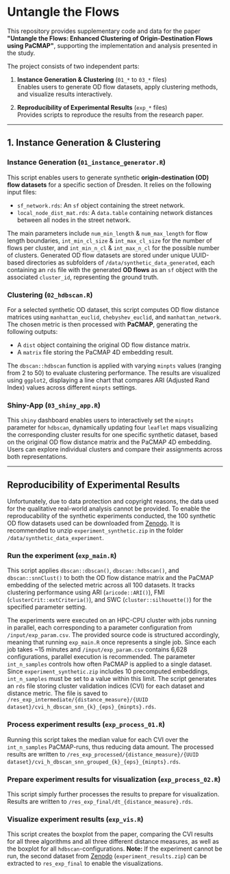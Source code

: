 # Untangle the Flows
This repository provides supplementary code and data for the paper **"Untangle the Flows: Enhanced Clustering of Origin-Destination Flows using PaCMAP"**, 
supporting the implementation and analysis presented in the study.  

The project consists of two independent parts:

1. **Instance Generation & Clustering** (`01_*` to `03_*` files)  
   Enables users to generate OD flow datasets, apply clustering methods, and visualize results interactively.

2. **Reproducibility of Experimental Results** (`exp_*` files)  
   Provides scripts to reproduce the results from the research paper.


---

## 1. Instance Generation & Clustering

### Instance Generation (`01_instance_generator.R`)
This script enables users to generate synthetic **origin-destination (OD) flow datasets** for a specific section of Dresden. It relies on the following input files:

- `sf_network.rds`: An `sf` object containing the street network.
- `local_node_dist_mat.rds`: A  `data.table` containing network distances between all nodes in the street network.

The main parameters include `num_min_length` & `num_max_length` for flow length boundaries, `int_min_cl_size` & `int_max_cl_size` for the number of flows per cluster, and `int_min_n_cl` & `int_max_n_cl` for the possible number of clusters. Generated OD flow datasets are stored under unique UUID-based directories as subfolders of `/data/synthetic_data_generated`, each containing an `rds` file with the generated **OD flows** as an `sf` object with the associated `cluster_id`, representing the ground truth.


### Clustering (`02_hdbscan.R`)
For a selected synthetic OD dataset, this script computes OD flow distance matrices using `manhattan_euclid`, `chebyshev_euclid`, and `manhattan_network`. The chosen metric is then processed with **PaCMAP**, generating the following outputs:


- A `dist` object containing the original OD flow distance matrix.
- A `matrix` file storing the PaCMAP 4D embedding result.

The `dbscan::hdbscan` function is applied with varying `minpts` values (ranging from 2 to 50) to evaluate clustering performance. The results are visualized using `ggplot2`, displaying a line chart that compares ARI (Adjusted Rand Index) values across different `minpts` settings.

### Shiny-App (`03_shiny_app.R`)
This `shiny` dashboard enables users to interactively set the `minpts` parameter for `hdbscan`, dynamically updating four `leaflet` maps visualizing the corresponding cluster results for one specific synthetic dataset, based on the original OD flow distance matrix and the PaCMAP 4D embedding. Users can explore individual clusters and compare their assignments across both representations.

---

## Reproducibility of Experimental Results
Unfortunately, due to data protection and copyright reasons, the data used for the qualitative real-world analysis cannot be provided. To enable the reproducability of the synthetic experiments conducted, the 100 synthetic OD flow datasets used can be downloaded from [Zenodo](https://zenodo.org/records/15025399?preview=1&token=eyJhbGciOiJIUzUxMiJ9.eyJpZCI6IjIwYzY5NzgwLTRlN2EtNGI3Yy04OGJkLWU2NzNmMTdlMWEyYiIsImRhdGEiOnt9LCJyYW5kb20iOiIzMDY0NGZhN2ViNzkwZmExMDE1NzQxZDA0NmRmN2E2MiJ9.FZxejH2itkRpWa-T4MRH62ZDfkAu8QtiQksBd0pzQ7rlRiXnLTkzo3kZbblljaiGSUUBA7leOD-utgRJ_PrUXw). It is recommended to unzip `experiment_synthetic.zip` in the folder `/data/synthetic_data_experiment`.


### Run the experiment (`exp_main.R`)
This script applies `dbscan::dbscan()`, `dbscan::hdbscan()`, and `dbscan::snnClust()` to both the OD flow distance matrix and the PaCMAP embedding of the selected metric across all 100 datasets. It tracks clustering performance using ARI (`aricode::ARI()`), FMI (`clusterCrit::extCriteria()`), and SWC (`cluster::silhouette()`) for the specified parameter setting.

The experiments were executed on an HPC-CPU cluster with jobs running in parallel, each corresponding to a parameter configuration from `/input/exp_param.csv`. The provided source code is structured accordingly, meaning that running `exp_main.R` once represents a single job. Since each job takes ~15 minutes and `/input/exp_param.csv` contains 6,628 configurations, parallel execution is recommended. The parameter `int_n_samples` controls how often PaCMAP is applied to a single dataset. Since `experiment_synthetic.zip` includes 10 precomputed embeddings, `int_n_samples` must be set to a value within this limit. The script generates an `rds` file storing cluster validation indices (CVI) for each dataset and distance metric. The file is saved to `/res_exp_intermediate/{distance_measure}/{UUID dataset}/cvi_h_dbscan_snn_{k}_{eps}_{minpts}.rds`.


### Process experiment results (`exp_process_01.R`)
Running this script takes the median value for each CVI over the `int_n_samples` PaCMAP-runs, thus reducing data amount. The processed results are written to `/res_exp_processed/{distance_measure}/{UUID dataset}/cvi_h_dbscan_snn_grouped_{k}_{eps}_{minpts}.rds`.

### Prepare experiment results for visualization (`exp_process_02.R`)
This script simply further processes the results to prepare for visualization. Results are written to `/res_exp_final/dt_{distance_measure}.rds`.

### Visualize experiment results (`exp_vis.R`)
This script creates the boxplot from the paper, comparing the CVI results for all three algorithms and all three different distance measures, as well as the boxplot for all `hdbscan`-configurations. **Note:** If the experiment cannot be run, the second dataset from [Zenodo](https://zenodo.org/records/15025399?preview=1&token=eyJhbGciOiJIUzUxMiJ9.eyJpZCI6IjIwYzY5NzgwLTRlN2EtNGI3Yy04OGJkLWU2NzNmMTdlMWEyYiIsImRhdGEiOnt9LCJyYW5kb20iOiIzMDY0NGZhN2ViNzkwZmExMDE1NzQxZDA0NmRmN2E2MiJ9.FZxejH2itkRpWa-T4MRH62ZDfkAu8QtiQksBd0pzQ7rlRiXnLTkzo3kZbblljaiGSUUBA7leOD-utgRJ_PrUXw) (`experiment_results.zip`) can be extracted to `res_exp_final` to enable the visualizations.
